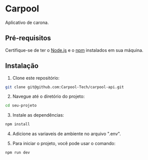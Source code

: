 # Carpool

Aplicativo de carona.

## Pré-requisitos

Certifique-se de ter o [Node.js](https://nodejs.org/) e o [npm](https://www.npmjs.com/) instalados em sua máquina.

## Instalação

1. Clone este repositório:

```bash
git clone git@github.com:Carpool-Tech/carpool-api.git
```

2. Navegue até o diretório do projeto:

```bash
cd seu-projeto
```

3. Instale as dependências:

```bash
npm install
```

4. Adicione as variaveis de ambiente no arquivo ".env".

5. Para iniciar o projeto, você pode usar o comando:

```bash
npm run dev
```

